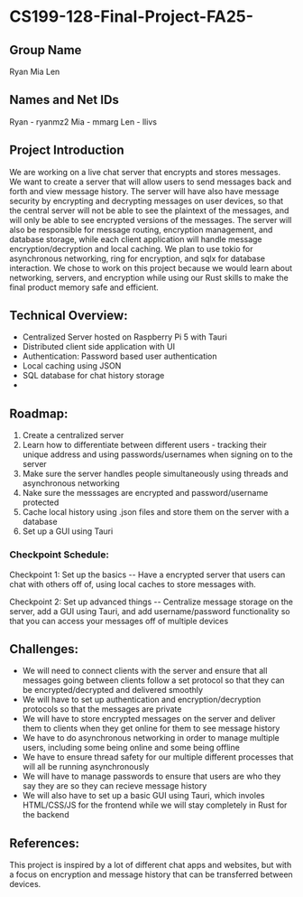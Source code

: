 # CS199-128-Final-Project-FA25-

## Group Name

Ryan Mia Len

## Names and Net IDs

Ryan - ryanmz2
Mia - mmarg
Len - llivs

## Project Introduction

We are working on a live chat server that encrypts and stores messages. We want to create a server that will allow users to send messages back and forth and view message history. The server will have also have message security by encrypting and decrypting messages on user devices, so that the central server will not be able to see the plaintext of the messages, and will only be able to see encrypted versions of the messages. The server will also be responsible for message routing, encryption management, and database storage, while each client application will handle message encryption/decryption and local caching. We plan to use tokio for asynchronous networking, ring for encryption, and sqlx for database interaction. We chose to work on this project because we would learn about networking, servers, and encryption while using our Rust skills to make the final product memory safe and efficient.

## Technical Overview:
 - Centralized Server hosted on Raspberry Pi 5 with Tauri
 - Distributed client side application with UI
 - Authentication: Password based user authentication 
 - Local caching using JSON
 - SQL database for chat history storage
 - 

## Roadmap:
1. Create a centralized server 
2. Learn how to differentiate between different users - tracking their unique address and using passwords/usernames when signing on to the server
3. Make sure the server handles people simultaneously using threads and asynchronous networking
4. Nake sure the messsages are encrypted and password/username protected
5. Cache local history using .json files and store them on the server with a database 
6. Set up a GUI using Tauri
### Checkpoint Schedule:
Checkpoint 1: Set up the basics -- Have a encrypted server that users can chat with others off of, using local caches to store messages with. 

Checkpoint 2: Set up advanced things -- Centralize message storage on the server, add a GUI using Tauri, and add username/password functionality so that you can access your messages off of multiple devices 

## Challenges:
- We will need to connect clients with the server and ensure that all messages going between clients follow a set protocol so that they can be encrypted/decrypted and delivered smoothly
- We will have to set up authentication and encryption/decryption protocols so that the messages are private
- We will have to store encrypted messages on the server and deliver them to clients when they get online for them to see message history
- We have to do asynchronous networking in order to manage multiple users, including some being online and some being offline
- We have to ensure thread safety for our multiple different processes that will all be running asynchronously
- We will have to manage passwords to ensure that users are who they say they are so they can recieve message history
- We will also have to set up a basic GUI using Tauri, which involes HTML/CSS/JS for the frontend while we will stay completely in Rust for the backend

## References:
This project is inspired by a lot of different chat apps and websites, but with a focus on encryption and message history that can be transferred between devices.